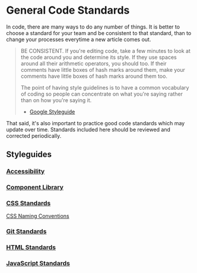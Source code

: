 # General Code Standards

In code, there are many ways to do any number of things. It is better to choose a standard for your team and be consistent to that standard, than to change your processes everytime a new article comes out.

> BE CONSISTENT. If you're editing code, take a few minutes to look at the code around you and determine its style. If they use spaces around all their arithmetic operators, you should too. If their comments have little boxes of hash marks around them, make your comments have little boxes of hash marks around them too.
>
> The point of having style guidelines is to have a common vocabulary of coding so people can concentrate on what you're saying rather than on how you're saying it.
> - [Google Styleguide](https://google.github.io/styleguide/javascriptguide.xml#JavaScript_Style_Rules)

That said, it's also important to practice good code standards which may update over time. Standards included here should be reviewed and corrected periodically.

## Styleguides

### [Accessibility](accessibility_standards.md)
### [Component Library](component_libraries.md)
### [CSS Standards](css_standards.md)
[CSS Naming Conventions](css_naming_conventions.md)
### [Git Standards](git_standards.md)
### [HTML Standards](html_standards.md)
### [JavaScript Standards](javascript_standards.md)
